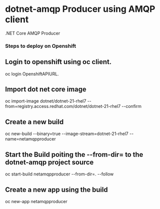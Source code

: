 # dotnet-amqp  Producer using AMQP client
.NET Core AMQP Producer 

### Steps to deploy on Openshift

## Login to openshift using oc client.
oc login OpenshiftAPIURL.

## Import dot net core image

oc import-image dotnet/dotnet-21-rhel7 --from=registry.access.redhat.com/dotnet/dotnet-21-rhel7 --confirm

## Create a new build
oc new-build --binary=true --image-stream=dotnet-21-rhel7  --name=netamqpproducer 

## Start the Build poiting the --from-dir= to the dotnet-amqp project source
oc start-build netamqpproducer --from-dir=. --follow

## Create a new app using the build
oc new-app netamqpproducer

